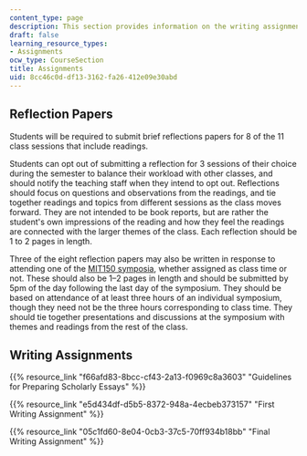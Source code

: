 ```yaml
---
content_type: page
description: This section provides information on the writing assignments of the course.
draft: false
learning_resource_types:
- Assignments
ocw_type: CourseSection
title: Assignments
uid: 8cc46c0d-df13-3162-fa26-412e09e30abd
---
```

## Reflection Papers

Students will be required to submit brief reflections papers for 8 of the 11 class sessions that include readings.

Students can opt out of submitting a reflection for 3 sessions of their choice during the semester to balance their workload with other classes, and should notify the teaching staff when they intend to opt out. Reflections should focus on questions and observations from the readings, and tie together readings and topics from different sessions as the class moves forward. They are not intended to be book reports, but are rather the student's own impressions of the reading and how they feel the readings are connected with the larger themes of the class. Each reflection should be 1 to 2 pages in length.

Three of the eight reflection papers may also be written in response to attending one of the [MIT150 symposia](https://infinite.mit.edu/collection/mit-150-symposia), whether assigned as class time or not. These should also be 1–2 pages in length and should be submitted by 5pm of the day following the last day of the symposium. They should be based on attendance of at least three hours of an individual symposium, though they need not be the three hours corresponding to class time. They should tie together presentations and discussions at the symposium with themes and readings from the rest of the class.

## Writing Assignments

{{% resource_link "f66afd83-8bcc-cf43-2a13-f0969c8a3603" "Guidelines for Preparing Scholarly Essays" %}}

{{% resource_link "e5d434df-d5b5-8372-948a-4ecbeb373157" "First Writing Assignment" %}}

{{% resource_link "05c1fd60-8e04-0cb3-37c5-70ff934b18bb" "Final Writing Assignment" %}}